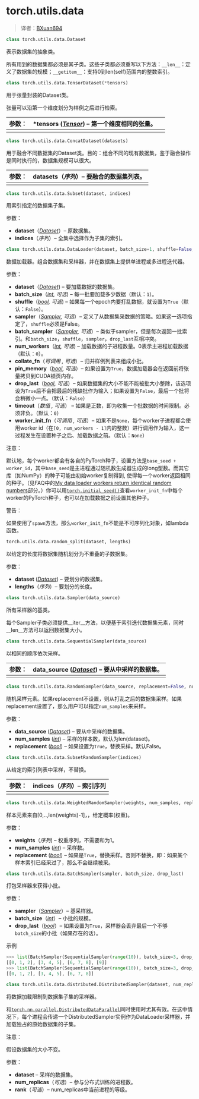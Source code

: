 # torch.utils.data

> 译者：[BXuan694](https://github.com/BXuan694)

```py
class torch.utils.data.Dataset
```
表示数据集的抽象类。

所有用到的数据集都必须是其子类。这些子类都必须重写以下方法：`__len__`：定义了数据集的规模；`__getitem__`：支持0到len(self)范围内的整数索引。

```py
class torch.utils.data.TensorDataset(*tensors)
```

用于张量封装的Dataset类。

张量可以沿第一个维度划分为样例之后进行检索。

| 参数： | ***tensors** ([_Tensor_](tensors.html#torch.Tensor "torch.Tensor")) – 第一个维度相同的张量。 |  |
| ------ | ------------------------------------------------------------ | ------ |
|        |                                                              |  |

```py
class torch.utils.data.ConcatDataset(datasets)
```

用于融合不同数据集的Dataset类。目的：组合不同的现有数据集，鉴于融合操作是同时执行的，数据集规模可以很大。

| 参数： | **datasets**（_序列_）– 要融合的数据集列表。 |
| ------ | -------------------------------------------- |
|        |                                              |

```py
class torch.utils.data.Subset(dataset, indices)
```

用索引指定的数据集子集。

参数： 

*   **dataset**（[_Dataset_](#torch.utils.data.Dataset "torch.utils.data.Dataset")）– 原数据集。
*   **indices**（_序列_）– 全集中选择作为子集的索引。

```py
class torch.utils.data.DataLoader(dataset, batch_size=1, shuffle=False, sampler=None, batch_sampler=None, num_workers=0, collate_fn=<function default_collate>, pin_memory=False, drop_last=False, timeout=0, worker_init_fn=None)
```
数据加载器。组合数据集和采样器，并在数据集上提供单进程或多进程迭代器。

参数： 
*   **dataset**（[_Dataset_](#torch.utils.data.Dataset "torch.utils.data.Dataset")) – 要加载数据的数据集。
*   **batch_size**（[_int_](https://docs.python.org/3/library/functions.html#int "(in Python v3.7)")_,_ _可选_) – 每一批要加载多少数据（默认：`1`）。
*   **shuffle**（[_bool_](https://docs.python.org/3/library/functions.html#bool "(in Python v3.7)")_,_ _可选_) – 如果每一个epoch内要打乱数据，就设置为`True`（默认：`False`）。
*   **sampler**（[_Sampler_](#torch.utils.data.Sampler "torch.utils.data.Sampler")_,_ _可选_）– 定义了从数据集采数据的策略。如果这一选项指定了，`shuffle`必须是False。
*   **batch_sampler**（[_Sampler_](#torch.utils.data.Sampler "torch.utils.data.Sampler")_,_ _可选_）– 类似于sampler，但是每次返回一批索引。和`batch_size`，`shuffle`，`sampler`，`drop_last`互相冲突。
*   **num_workers**（[_int_](https://docs.python.org/3/library/functions.html#int "(in Python v3.7)")_,_ _可选_) – 加载数据的子进程数量。0表示主进程加载数据（默认：`0`）。
*   **collate_fn**（_可调用_ _,_ _可选_）– 归并样例列表来组成小批。
*   **pin_memory**（[_bool_](https://docs.python.org/3/library/functions.html#bool "(in Python v3.7)")_,_ _可选_）– 如果设置为`True`，数据加载器会在返回前将张量拷贝到CUDA锁页内存。
*   **drop_last**（[_bool_](https://docs.python.org/3/library/functions.html#bool "(in Python v3.7)")_,_ _可选_）– 如果数据集的大小不能不能被批大小整除，该选项设为`True`后不会把最后的残缺批作为输入；如果设置为`False`，最后一个批将会稍微小一点。（默认：`False`）
*   **timeout**（_数值_ _,_ _可选_） – 如果是正数，即为收集一个批数据的时间限制。必须非负。（默认：`0`）
*   **worker_init_fn**（_可调用_ _,_ _可选_）– 如果不是`None`，每个worker子进程都会使用worker id（在`[0, num_workers - 1]`内的整数）进行调用作为输入，这一过程发生在设置种子之后、加载数据之前。（默认：`None`）



注意：

默认地，每个worker都会有各自的PyTorch种子，设置方法是`base_seed + worker_id`，其中`base_seed`是主进程通过随机数生成器生成的long型数。而其它库（如NumPy）的种子可能由初始worker复制得到, 使得每一个worker返回相同的种子。（见FAQ中的[My data loader workers return identical random numbers](notes/faq.html#dataloader-workers-random-seed)部分。）你可以用[`torch.initial_seed()`](torch.html#torch.initial_seed "torch.initial_seed")查看`worker_init_fn`中每个worker的PyTorch种子，也可以在加载数据之前设置其他种子。

警告：

如果使用了`spawn`方法，那么`worker_init_fn`不能是不可序列化对象，如lambda函数。

```py
torch.utils.data.random_split(dataset, lengths)
```

以给定的长度将数据集随机划分为不重叠的子数据集。

参数：
*   **dataset** ([_Dataset_](#torch.utils.data.Dataset "torch.utils.data.Dataset")) – 要划分的数据集。
*   **lengths**（_序列_）– 要划分的长度。



```py
class torch.utils.data.Sampler(data_source)
```

所有采样器的基类。

每个Sampler子类必须提供__iter__方法，以便基于索引迭代数据集元素，同时__len__方法可以返回数据集大小。

```py
class torch.utils.data.SequentialSampler(data_source)
```
以相同的顺序依次采样。

| 参数： | **data_source** ([_Dataset_](#torch.utils.data.Dataset "torch.utils.data.Dataset")) – 要从中采样的数据集。 |
| ------ | ------------------------------------------------------------ |
|        |                                                              |



```py
class torch.utils.data.RandomSampler(data_source, replacement=False, num_samples=None)
```

随机采样元素。如果replacement不设置，则从打乱之后的数据集采样。如果replacement设置了，那么用户可以指定`num_samples`来采样。

参数：

*   **data_source** ([_Dataset_](#torch.utils.data.Dataset "torch.utils.data.Dataset")) – 要从中采样的数据集。
*   **num_samples** ([_int_](https://docs.python.org/3/library/functions.html#int "(in Python v3.7)")) – 采样的样本数，默认为len(dataset)。
*   **replacement** ([_bool_](https://docs.python.org/3/library/functions.html#bool "(in Python v3.7)")) – 如果设置为`True`，替换采样。默认False。

```py
class torch.utils.data.SubsetRandomSampler(indices)
```

从给定的索引列表中采样，不替换。

| 参数： | **indices**（_序列_）– 索引序列 |
| ------ | ------------------------------- |
|        |                                 |



```py
class torch.utils.data.WeightedRandomSampler(weights, num_samples, replacement=True)
```

样本元素来自[0,..,len(weights)-1]，，给定概率(权重)。

参数：

*   **weights**（_序列_) – 权重序列，不需要和为1。
*   **num_samples** ([_int_](https://docs.python.org/3/library/functions.html#int "(in Python v3.7)")) – 采样数。
*   **replacement** ([_bool_](https://docs.python.org/3/library/functions.html#bool "(in Python v3.7)")) – 如果是`True`，替换采样。否则不替换，即：如果某个样本索引已经采过了，那么不会继续被采。

```py
class torch.utils.data.BatchSampler(sampler, batch_size, drop_last)
```

打包采样器来获得小批。

参数： 

*   **sampler**（[_Sampler_](#torch.utils.data.Sampler "torch.utils.data.Sampler")）– 基采样器。
*   **batch_size**（[_int_](https://docs.python.org/3/library/functions.html#int "(in Python v3.7)")）– 小批的规模。
*   **drop_last**（[_bool_](https://docs.python.org/3/library/functions.html#bool "(in Python v3.7)")）– 如果设置为`True`，采样器会丢弃最后一个不够`batch_size`的小批（如果存在的话）。

示例

```py
>>> list(BatchSampler(SequentialSampler(range(10)), batch_size=3, drop_last=False))
[[0, 1, 2], [3, 4, 5], [6, 7, 8], [9]]
>>> list(BatchSampler(SequentialSampler(range(10)), batch_size=3, drop_last=True))
[[0, 1, 2], [3, 4, 5], [6, 7, 8]]
```

```py
class torch.utils.data.distributed.DistributedSampler(dataset, num_replicas=None, rank=None)
```

将数据加载限制到数据集子集的采样器。

和[`torch.nn.parallel.DistributedDataParallel`](nn.html#torch.nn.parallel.DistributedDataParallel "torch.nn.parallel.DistributedDataParallel")同时使用时尤其有效。在这中情况下，每个进程会传递一个DistributedSampler实例作为DataLoader采样器，并加载独占的原始数据集的子集。

注意：

假设数据集的大小不变。

参数： 

*   **dataset** – 采样的数据集。
*   **num_replicas**（_可选_）– 参与分布式训练的进程数。
*   **rank**（_可选_）– num_replicas中当前进程的等级。

